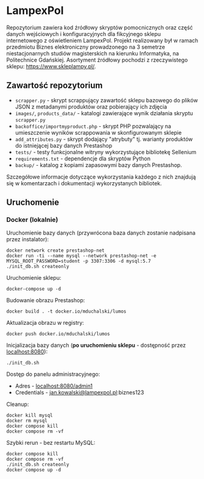# LampexPol

Repozytorium zawiera kod źródłowy skryptów pomocnicznych oraz część danych wejściowych i konfiguracyjnych dla fikcyjnego sklepu internetowego z oświetleniem LampexPol.
Projekt realizowany był w ramach przedmiotu Biznes elektroniczny prowadzonego na 3 semetrze niestacjonarnych studiów magisterskich na kierunku Informatyka, na Politechnice Gdańskiej.
Asortyment źródłowy pochodzi z rzeczywistego sklepu:
https://www.skleplampy.pl/.

## Zawartość repozytorium

* `scrapper.py` - skrypt scrappujący zawartość sklepu bazowego do plików JSON z metadanymi produktów oraz pobierający ich zdjęcia
* `images/`, `products_data/` - katalogi zawierające wynik działania skryptu `scrapper.py`
* `backoffice/importmyproduct.php` - skrypt PHP pozwalający na umieszczenie wyników scrappowania w skonfigurowanym sklepie
* `add_attributes.py` - skrypt dodający "atrybuty" tj. warianty produktów do istniejącej bazy danych Prestashop
* `tests/` - testy funkcjonalne witryny wykorzystujące bibliotekę Sellenium
* `requirements.txt` - dependencje dla skryptów Python
* `backup/` - katalog z kopiami zapasowymi bazy danych Prestashop.

Szczegółowe informacje dotyczące wykorzystania każdego z nich znajdują się w komentarzach i dokumentacji wykorzystanych bibliotek.

## Uruchomenie

### Docker (lokalnie)

Uruchomienie bazy danych (przywrócona baza danych zostanie nadpisana przez instalator):
```
docker network create prestashop-net
docker run -ti --name mysql --network prestashop-net -e MYSQL_ROOT_PASSWORD=student -p 3307:3306 -d mysql:5.7
./init_db.sh createonly
```

Uruchomienie sklepu:
```
docker-compose up -d
```

Budowanie obrazu Prestashop:
```
docker build . -t docker.io/mduchalski/lumos
```

Aktualizacja obrazu w registry:
```
docker push docker.io/mduchalski/lumos
```

Inicjalizacja bazy danych (**po uruchomieniu sklepu** - dostępność przez [localhost:8080](http://localhost:8080)):
```
./init_db.sh
```

Dostęp do panelu administracyjnego:
* Adres - [localhost:8080/admin1](http://localhost:8080/admin1)
* Credentials - jan.kowalski@lampexpol.pl:biznes123

Cleanup:
```
docker kill mysql
docker rm mysql
docker compose kill
docker compose rm -vf
```

Szybki rerun - bez restartu MySQL:
```
docker compose kill
docker compose rm -vf
./init_db.sh createonly
docker compose up -d
```
